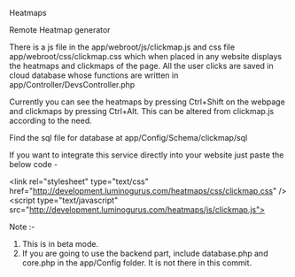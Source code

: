Heatmaps

Remote Heatmap generator

There is a js file in the app/webroot/js/clickmap.js and css file app/webroot/css/clickmap.css which when placed in any website displays the heatmaps and clickmaps of the page. All the user clicks are saved in cloud database whose functions are written in app/Controller/DevsController.php

Currently you can see the heatmaps by pressing Ctrl+Shift on the webpage and clickmaps by pressing Ctrl+Alt. This can be altered from clickmap.js according to the need.

Find the sql file for database at app/Config/Schema/clickmap/sql

If you want to integrate this service directly into your website just paste the below code - 

&lt;link rel="stylesheet" type="text/css" href="http://development.luminogurus.com/heatmaps/css/clickmap.css" />
&lt;script type="text/javascript" src="http://development.luminogurus.com/heatmaps/js/clickmap.js"></script>


Note :- <br/> 
1. This is in beta mode. <br/>
2. If you are going to use the backend part, include database.php and core.php in the app/Config folder. It is not there in this commit.
